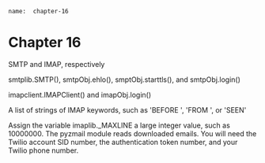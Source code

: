 ```ngMeta
name:  chapter-16
```
# Chapter 16
SMTP and IMAP, respectively

smtplib.SMTP(), smtpObj.ehlo(), smptObj.starttls(), and smtpObj.login()

imapclient.IMAPClient() and imapObj.login()

A list of strings of IMAP keywords, such as 'BEFORE <date>', 'FROM <string>', or 'SEEN'

Assign the variable imaplib._MAXLINE a large integer value, such as 10000000.
The pyzmail module reads downloaded emails.
You will need the Twilio account SID number, the authentication token number, and your Twilio phone number.